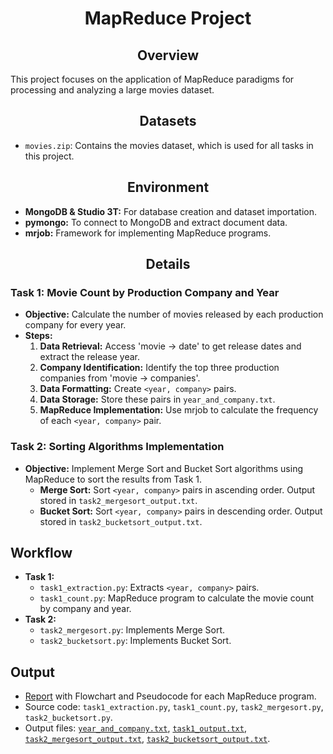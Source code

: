 # __<center>MapReduce Project</center>__

## __<center>Overview</center>__
This project focuses on the application of MapReduce paradigms for processing and analyzing a large movies dataset.

## __<center>Datasets</center>__
- `movies.zip`: Contains the movies dataset, which is used for all tasks in this project.

## __<center>Environment</center>__
- **MongoDB & Studio 3T:** For database creation and dataset importation.
- **pymongo:** To connect to MongoDB and extract document data.
- **mrjob:** Framework for implementing MapReduce programs.

## __<center>Details</center>__

### Task 1: Movie Count by Production Company and Year 
- **Objective:** Calculate the number of movies released by each production company for every year.
- **Steps:**
  1. **Data Retrieval:** Access 'movie -> date' to get release dates and extract the release year.
  2. **Company Identification:** Identify the top three production companies from 'movie -> companies'.
  3. **Data Formatting:** Create `<year, company>` pairs.
  4. **Data Storage:** Store these pairs in `year_and_company.txt`.
  5. **MapReduce Implementation:** Use mrjob to calculate the frequency of each `<year, company>` pair.

### Task 2: Sorting Algorithms Implementation 
- **Objective:** Implement Merge Sort and Bucket Sort algorithms using MapReduce to sort the results from Task 1.
  - **Merge Sort:** Sort `<year, company>` pairs in ascending order. Output stored in `task2_mergesort_output.txt`.
  - **Bucket Sort:** Sort `<year, company>` pairs in descending order. Output stored in `task2_bucketsort_output.txt`.

## Workflow
- **Task 1:**
  - `task1_extraction.py`: Extracts `<year, company>` pairs.
  - `task1_count.py`: MapReduce program to calculate the movie count by company and year.
- **Task 2:**
  - `task2_mergesort.py`: Implements Merge Sort.
  - `task2_bucketsort.py`: Implements Bucket Sort.

## Output
- [Report](https://github.com/VivianNg9/Master-of-Business-Analytics_Portfolio-/blob/main/COMP6210_Big%20Data%20/Map%20Reduce/Map%20Reduce%20Report.pdf) with Flowchart and Pseudocode for each MapReduce program.
- Source code: `task1_extraction.py`, `task1_count.py`, `task2_mergesort.py`, `task2_bucketsort.py`.
- Output files: [`year_and_company.txt`](https://github.com/VivianNg9/Master-of-Business-Analytics_Portfolio-/blob/main/COMP6210_Big%20Data%20/Map%20Reduce/Output%20file%20for%20Task%201/year_and_company.txt), [`task1_output.txt`](https://github.com/VivianNg9/Master-of-Business-Analytics_Portfolio-/blob/main/COMP6210_Big%20Data%20/Map%20Reduce/Output%20file%20for%20Task%201/task1_output.txt), [`task2_mergesort_output.txt`](https://github.com/VivianNg9/Master-of-Business-Analytics_Portfolio-/blob/main/COMP6210_Big%20Data%20/Map%20Reduce/Output%20file%20for%20Task%202/task2_mergesort_output.txt), [`task2_bucketsort_output.txt`](https://github.com/VivianNg9/Master-of-Business-Analytics_Portfolio-/blob/main/COMP6210_Big%20Data%20/Map%20Reduce/Output%20file%20for%20Task%202/task2_bucketsort_output.txt).

